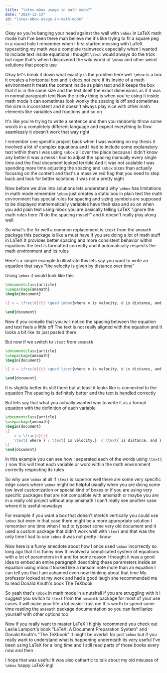 ```yaml
---
title: "latex mbox usage in math mode?"
date: "2024-12-13"
id: "latex-mbox-usage-in-math-mode"
---
```


Okay so you’re banging your head against the wall with `\mbox` in LaTeX math mode huh I've been there man believe me it's like trying to fit a square peg in a round hole I remember when I first started messing with LaTeX typesetting my math was a complete trainwreck especially when I wanted to include text inside equations I thought `\text` would always do the trick but nope that's when I discovered the wild world of `\mbox` and other weird solutions that people use

Okay let's break it down what exactly is the problem here well `\mbox` is a box it creates a horizontal box and it does not care if its inside of a math environment It treats the content inside as plain text and it keeps the box that it is in the same size and the text itself the exact dimensions as if it was in normal paragraph text Now the tricky thing is when you're using it inside math mode it can sometimes look wonky the spacing is off and sometimes the size is inconsistent and it doesn't always play nice with other math elements like variables and fractions and so on

It's like you're trying to write a sentence and then you randomly throw some words in a completely different language and expect everything to flow seamlessly it doesn't work that way right

I remember one specific project back when I was working on my thesis it involved a lot of complex equations and I had to include some explanatory text within them I was using `\mbox` all over the place because I didn't know any better it was a mess I had to adjust the spacing manually every single time and the final document looked terrible And it was not scalable I was spending more time adjusting the spacing and `\mbox` sizes than actually focusing on the content and that's a massive red flag that you need to step back and look for better solutions It was not a pretty sight

Now before we dive into solutions lets understand why `\mbox` has limitations in math mode remember `\mbox` just creates a static box in plain text the math environment has special rules for spacing and sizing symbols are supposed to be displayed mathematically variables have their size and so on when you add plain text using mbox you are basically telling LaTeX "ignore the math rules here I'll do the spacing myself" and it doesn't really play along well

So what's the fix well a common replacement is `\text` from the `amsmath` package this package is like a must have if you are doing a lot of math stuff in LaTeX It provides better spacing and more consistent behavior within equations the text is formatted correctly and it automatically respects the math environment and its rules

Here's a simple example to illustrate this lets say you want to write an equation that says "the velocity is given by distance over time"

Using `\mbox` it would look like this:

```latex
\documentclass{article}
\usepackage{amsmath}
\begin{document}

\[ v = \frac{d}{t} \quad \mbox{where v is velocity, d is distance, and t is time} \]

\end{document}
```

Now if you compile that you will notice the spacing between the equation and text feels a little off The text is not really aligned with the equation and it looks a bit like its just pasted there

But now if we switch to `\text` from `amsmath`

```latex
\documentclass{article}
\usepackage{amsmath}
\begin{document}

\[ v = \frac{d}{t} \quad \text{where v is velocity, d is distance, and t is time} \]

\end{document}
```
It is slightly better its still there but at least it looks like is connected to the equation The spacing is definitely better and the text is handled correctly

But lets say that what you actually wanted was to write it as a formal equation with the definition of each variable

```latex
\documentclass{article}
\usepackage{amsmath}
\begin{document}
\[
    v = \frac{d}{t} 
    \text{ where } v \text{ is velocity,}  d \text{ is distance, and } t \text{ is time}
\]
\end{document}
```

In this example you can see how I separated each of the words using `\text{ }` now this will treat each variable or word within the math environment correctly respecting its rules

So why use `\mbox` at all if `\text` is superior well there are some very specific edge cases where `\mbox` might be helpful usually when you are doing some low level customization or special kind of boxes or if you are using very specific packages that are not compatible with amsmath or maybe you are in a really old project without any amsmath I can't really see another case where it is useful nowadays

For example if you want a box that doesn't stretch vertically you could use `\mbox` but even in that case there might be a more appropriate solution I remember one time when I had to typeset some very old document and it used a custom package that didn't work well with `\text` and that was the only time I had to use `\mbox` it was not pretty I know

Now here is a funny anecdote about how I once used `\mbox` incorrectly so long ago that it is funny now It involved a complicated system of equations with a lot of parameters in it and for some reason I thought it was a good idea to embed an entire paragraph describing these parameters inside an equation using mbox it looked like a ransom note more than an equation I can tell you that I am ashamed even now thinking about that time My professor looked at my work and had a good laugh she recommended me to read Donald Knuth's book The TeXbook

So yeah that's `\mbox` in math mode in a nutshell if you are struggling with it I suggest you switch to `\text` from the `amsmath` package for most of your use cases It will make your life a lot easier trust me It is worth to spend some time reading the `amsmath` package documentation so you can familiarize yourself with other options too

Now if you really want to master LaTeX I highly recommend you check out Leslie Lamport's book "LaTeX: A Document Preparation System" and Donald Knuth's "The TeXbook" It might be overkill for just `\mbox` but if you really want to understand what is happening underneath its very useful I've been using LaTeX for a long time and I still read parts of those books every now and then

I hope that was useful It was also cathartic to talk about my old misuses of `\mbox` happy LaTeX-ing!
